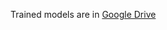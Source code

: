 Trained models are in [Google Drive](https://drive.google.com/drive/folders/1L2rD6cropTZsVx7c73OHO8aOAhFaD3Mj?usp=sharing)
